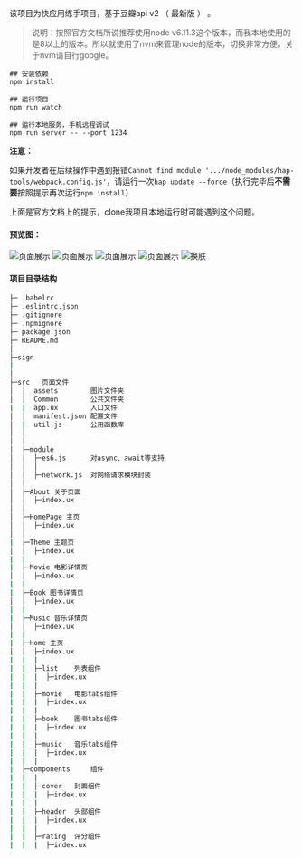该项目为快应用练手项目，基于豆瓣api v2 （ 最新版 ） 。
> 说明：按照官方文档所说推荐使用node v6.11.3这个版本，而我本地使用的是8以上的版本。所以就使用了nvm来管理node的版本，切换非常方便，关于nvm请自行google。



~~~
## 安装依赖
npm install

## 运行项目
npm run watch

## 运行本地服务，手机远程调试
npm run server -- --port 1234
~~~

**注意：**

如果开发者在后续操作中遇到报错`Cannot find module '.../node_modules/hap-tools/webpack.config.js'`，请运行一次`hap update --force`（执行完毕后**不需要**按照提示再次运行`npm install`）

上面是官方文档上的提示，clone我项目本地运行时可能遇到这个问题。



#### 预览图：

![页面展示](shotscreen/5.gif)	![页面展示](shotscreen/6.gif)	![页面展示](shotscreen/7.gif)	![页面展示](shotscreen/8.gif)	![换肤](shotscreen/1.gif)

#### 项目目录结构

~~~bash
├─ .babelrc
├─ .eslintrc.json
├─ .gitignore
├─ .npmignore
├─ package.json
├─ README.md
│
├─sign
|
│
├─src   页面文件
│  │  assets 		图片文件夹
│  │  Common    	公共文件夹
|  |  app.ux		入口文件
│  │  manifest.json 配置文件
│  |  util.js		公用函数库
│  │   
│  │
│  ├─module
│  │  ├─es6.js		对async、await等支持
│  │  │      
│  │  ├─network.js	对网络请求模块封装        
│  │  
│  ├─About 关于页面
│  │  ├─index.ux
│  │       
│  ├─HomePage 主页
│  │  ├─index.ux
│  │
|  ├─Theme 主题页
│  │  ├─index.ux
|  |
|  ├─Movie 电影详情页
│  │  ├─index.ux
|  |
|  ├─Book 图书详情页
│  │  ├─index.ux
|  |
|  ├─Music 音乐详情页
│  │  ├─index.ux
|  |
|  ├─Home 主页
│  │  ├─index.ux
|  |  |
|  |  ├─list	列表组件
|  |  |  ├─index.ux
|  |  |
|  |  ├─movie	电影tabs组件
|  |  |  ├─index.ux
|  |  |
|  |  ├─book	图书tabs组件
|  |  |  ├─index.ux
|  |  |
|  |  ├─music	音乐tabs组件
|  |  |  ├─index.ux
|  |  |
|  ├─components		组件	
|  |  |
|  |  ├─cover	封面组件
|  |  |  ├─index.ux
|  |  |
|  |  ├─header	头部组件
|  |  |  ├─index.ux
|  |  |
|  |  ├─rating	评分组件
|  |  |  ├─index.ux
~~~

